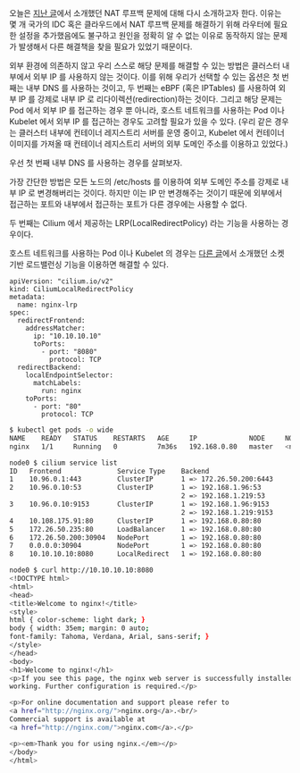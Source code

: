오늘은 [지난 글](https://velog.io/@haruband/K8S-NAT-%EB%A3%A8%ED%94%84%EB%B0%B1-%EB%AC%B8%EC%A0%9C-%EB%B6%84%EC%84%9D)에서 소개했던 NAT 루프백 문제에 대해 다시 소개하고자 한다. 이유는 몇 개 국가의 IDC 혹은 클라우드에서 NAT 루프백 문제를 해결하기 위해 라우터에 필요한 설정을 추가했음에도 불구하고 원인을 정확히 알 수 없는 이유로 동작하지 않는 문제가 발생해서 다른 해결책을 찾을 필요가 있었기 때문이다.

외부 환경에 의존하지 않고 우리 스스로 해당 문제를 해결할 수 있는 방법은 클러스터 내부에서 외부 IP 를 사용하지 않는 것이다. 이를 위해 우리가 선택할 수 있는 옵션은 첫 번째는 내부 DNS 를 사용하는 것이고, 두 번째는 eBPF (혹은 IPTables) 를 사용하여 외부 IP 를 강제로 내부 IP 로 리다이렉션(redirection)하는 것이다. 그리고 해당 문제는 Pod 에서 외부 IP 를 접근하는 경우 뿐 아니라, 호스트 네트워크를 사용하는 Pod 이나 Kubelet 에서 외부 IP 를 접근하는 경우도 고려할 필요가 있을 수 있다. (우리 같은 경우는 클러스터 내부에 컨테이너 레지스트리 서버를 운영 중이고, Kubelet 에서 컨테이너 이미지를 가져올 때 컨테이너 레지스트리 서버의 외부 도메인 주소를 이용하고 있었다.)

우선 첫 번째 내부 DNS 를 사용하는 경우를 살펴보자.

가장 간단한 방법은 모든 노드의 /etc/hosts 를 이용하여 외부 도메인 주소를 강제로 내부 IP 로 변경해버리는 것이다. 하지만 이는 IP 만 변경해주는 것이기 때문에 외부에서 접근하는 포트와 내부에서 접근하는 포트가 다른 경우에는 사용할 수 없다.

두 번째는 Cilium 에서 제공하는 LRP(LocalRedirectPolicy) 라는 기능을 사용하는 경우이다.

호스트 네트워크를 사용하는 Pod 이나 Kubelet 의 경우는 [다른 글](https://velog.io/@haruband/K8SCilium-Socket-Based-LoadBalancing-%EA%B8%B0%EB%B2%95)에서 소개했던 소켓 기반 로드밸런싱 기능을 이용하면 해결할 수 있다.

```
apiVersion: "cilium.io/v2"
kind: CiliumLocalRedirectPolicy
metadata:
  name: nginx-lrp
spec:
  redirectFrontend:
    addressMatcher:
      ip: "10.10.10.10"
      toPorts:
        - port: "8080"
          protocol: TCP
  redirectBackend:
    localEndpointSelector:
      matchLabels:
        run: nginx
    toPorts:
      - port: "80"
        protocol: TCP
```

```bash
$ kubectl get pods -o wide
NAME    READY   STATUS    RESTARTS   AGE     IP             NODE     NOMINATED NODE   READINESS GATES
nginx   1/1     Running   0          7m36s   192.168.0.80   master   <none>           <none>

node0 $ cilium service list
ID   Frontend              Service Type    Backend
1    10.96.0.1:443         ClusterIP       1 => 172.26.50.200:6443
2    10.96.0.10:53         ClusterIP       1 => 192.168.1.96:53
                                           2 => 192.168.1.219:53
3    10.96.0.10:9153       ClusterIP       1 => 192.168.1.96:9153
                                           2 => 192.168.1.219:9153
4    10.108.175.91:80      ClusterIP       1 => 192.168.0.80:80
5    172.26.50.235:80      LoadBalancer    1 => 192.168.0.80:80
6    172.26.50.200:30904   NodePort        1 => 192.168.0.80:80
7    0.0.0.0:30904         NodePort        1 => 192.168.0.80:80
8    10.10.10.10:8080      LocalRedirect   1 => 192.168.0.80:80
```

```bash
node0 $ curl http://10.10.10.10:8080
<!DOCTYPE html>
<html>
<head>
<title>Welcome to nginx!</title>
<style>
html { color-scheme: light dark; }
body { width: 35em; margin: 0 auto;
font-family: Tahoma, Verdana, Arial, sans-serif; }
</style>
</head>
<body>
<h1>Welcome to nginx!</h1>
<p>If you see this page, the nginx web server is successfully installed and
working. Further configuration is required.</p>

<p>For online documentation and support please refer to
<a href="http://nginx.org/">nginx.org</a>.<br/>
Commercial support is available at
<a href="http://nginx.com/">nginx.com</a>.</p>

<p><em>Thank you for using nginx.</em></p>
</body>
</html>
```
